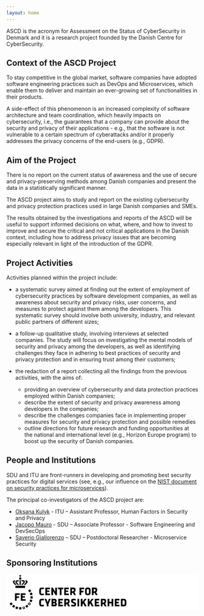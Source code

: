 ```yaml
---
layout: home
---
```


ASCD is the acronym for Assessment on the Status of CyberSecurity in Denmark and it is a research project founded by the Danish Centre for CyberSecurity.

## Context of the ASCD Project

To stay competitive in the global market, software companies have adopted software engineering practices such as DevOps and Microservices, which enable them to deliver and maintain an ever-growing set of functionalities in their products. 

A side-effect of this phenomenon is an increased complexity of software architecture and team coordination, which heavily impacts on cybersecurity, i.e., the guarantees that a company can provide about the security and privacy of their applications - e.g., that the software is not vulnerable to a certain spectrum of cyberattacks and/or it properly addresses the privacy concerns of the end-users (e.g., GDPR).

## Aim of the Project 

There is no report on the current status of awareness and the use of secure and privacy-preserving methods among Danish companies and present the data in a statistically significant manner.

The ASCD project aims to study and report on the existing cybersecurity and privacy protection practices used in large Danish companies and SMEs. 

The results obtained by the investigations and reports of the ASCD will be useful to support informed decisions on what, where, and how to invest to improve and secure the critical and not critical applications in the Danish context, including how to address privacy issues that are becoming especially relevant in light of the introduction of the GDPR.

## Project Activities

Activities planned within the project include:

- a systematic survey aimed at finding out the extent of employment of cybersecurity practices by software development companies, as well as awareness about security and privacy risks, user concerns, and measures to protect against them among the developers. This systematic survey should involve both university, industry, and relevant public partners of different sizes;
- a follow-up qualitative study, involving interviews at selected companies. The study will focus on investigating the mental models of security and privacy among the developers, as well as identifying challenges they face in adhering to best practices of security and privacy protection and in ensuring trust among their customers;

- the redaction of a report collecting all the findings from the previous activities, with the aims of: 
   - providing an overview of cybersecurity and data protection practices employed within Danish companies;
   - describe the extent of security and privacy awareness among developers in the companies;
   - describe the challenges companies face in implementing proper measures for security and privacy protection and possible remedies
   - outline directions for future research and funding opportunities at the national and international level (e.g., Horizon Europe program) to boost up the security of Danish companies.
 
## People and Institutions

SDU and ITU are front-runners in developing and promoting best security practices for digital services (see, e.g., our influence on the [NIST document on security practices for microservices](https://csrc.nist.gov/publications/detail/sp/800-204/final)). 

The principal co-investigators of the ASCD project are:

- [Oksana Kulyk](https://pure.itu.dk/portal/da/persons/oksana-kulyk(1dbd1112-eb47-4406-936c-6807e8845610).html) - ITU – Assistant Professor, Human Factors in Security and Privacy
- [Jacopo Mauro](https://jacopomauro.com/) - SDU – Associate Professor - Software Engineering and DevSecOps
- [Saverio Giallorenzo](https://saveriogiallorenzo.com/) – SDU – Postdoctoral Researcher - Microservice Security

## Sponsoring Institutions

<a href="https://fe-ddis.dk/cfcs/Pages/cfcs.aspx"><img src="/img/cfcs_logo.svg"></a>